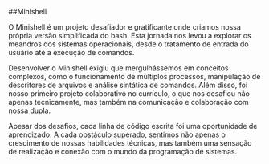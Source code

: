 ##Minishell

O Minishell é um projeto desafiador e gratificante onde criamos nossa própria versão simplificada do bash. Esta jornada nos levou a explorar os meandros dos sistemas operacionais, desde o tratamento de entrada do usuário até a execução de comandos.

Desenvolver o Minishell exigiu que mergulhássemos em conceitos complexos, como o funcionamento de múltiplos processos, manipulação de descritores de arquivos e análise sintática de comandos. Além disso, foi nosso primeiro projeto colaborativo no currículo, o que nos desafiou não apenas tecnicamente, mas também na comunicação e colaboração com nossa dupla.

Apesar dos desafios, cada linha de código escrita foi uma oportunidade de aprendizado. A cada obstáculo superado, sentimos não apenas o crescimento de nossas habilidades técnicas, mas também uma sensação de realização e conexão com o mundo da programação de sistemas.
